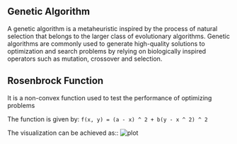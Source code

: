 ## Genetic Algorithm
A genetic algorithm is a metaheuristic inspired by the process of natural selection that belongs
to the larger class of evolutionary algorithms. 
Genetic algorithms are commonly used to generate high-quality solutions to optimization
and search problems by relying on biologically inspired operators such as mutation, crossover and selection.

## Rosenbrock Function
It is a non-convex function used to test the performance of optimizing problems

The function is given by:
``` f(x, y) = (a - x) ^ 2 + b(y - x ^ 2) ^ 2 ```

The visualization can be achieved as::
![plot](https://github.com/AP-Atul/scoa/genetic/blob/master/img/plot.svg)

